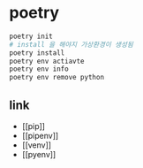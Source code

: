# poetry

```sh
poetry init
# install 을 해야지 가상환경이 생성됨
poetry install
poetry env actiavte
poetry env info
poetry env remove python
```

## link
- [[pip]]
- [[pipenv]]
- [[venv]]
- [[pyenv]]
